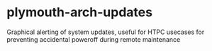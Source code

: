 # plymouth-arch-updates
Graphical alerting of system updates, useful for HTPC usecases for preventing accidental poweroff during remote maintenance

